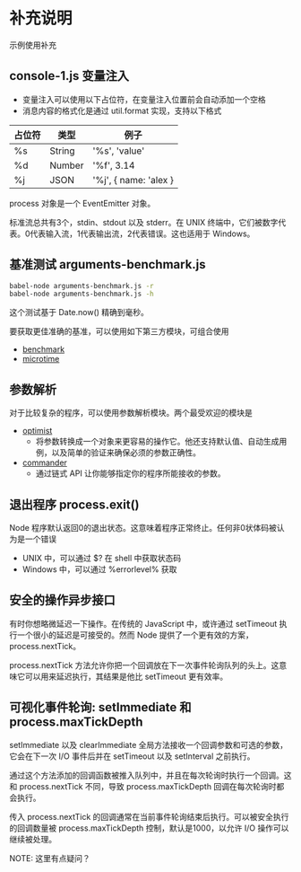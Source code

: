 # 补充说明

示例使用补充

## console-1.js 变量注入

- 变量注入可以使用以下占位符，在变量注入位置前会自动添加一个空格
- 消息内容的格式化是通过 util.format 实现，支持以下格式

占位符 | 类型 | 例子
------|-----|-----
%s | String | '%s', 'value'
%d | Number | '%f', 3.14
%j | JSON   | '%j', { name: 'alex }

process 对象是一个 EventEmitter 对象。

标准流总共有3个，stdin、stdout 以及 stderr。在 UNIX 终端中，它们被数字代表。0代表输入流，1代表输出流，2代表错误。这也适用于 Windows。

## 基准测试 arguments-benchmark.js

```bash
babel-node arguments-benchmark.js -r
babel-node arguments-benchmark.js -h
```

这个测试基于 Date.now() 精确到毫秒。

要获取更佳准确的基准，可以使用如下第三方模块，可组合使用

- [benchmark](https://npmjs.org/package/benchmark)
- [microtime](https://npmjs.org/package/microtime)

## 参数解析

对于比较复杂的程序，可以使用参数解析模块。两个最受欢迎的模块是

- [optimist](https://npmjs.org/package/optimist)
  - 将参数转换成一个对象来更容易的操作它。他还支持默认值、自动生成用例，以及简单的验证来确保必须的参数正确性。
- [commander](https://npmjs.org/package/commander)
  - 通过链式 API 让你能够指定你的程序所能接收的参数。

## 退出程序 process.exit()

Node 程序默认返回0的退出状态。这意味着程序正常终止。任何非0状体码被认为是一个错误

- UNIX 中，可以通过 $? 在 shell 中获取状态码
- Windows 中，可以通过 %errorlevel% 获取

## 安全的操作异步接口

有时你想略微延迟一下操作。在传统的 JavaScript 中，或许通过 setTimeout 执行一个很小的延迟是可接受的。然而 Node 提供了一个更有效的方案，process.nextTick。

process.nextTick 方法允许你把一个回调放在下一次事件轮询队列的头上。这意味它可以用来延迟执行，其结果是他比 setTimeout 更有效率。

## 可视化事件轮询: setImmediate 和 process.maxTickDepth

setImmediate 以及 clearImmediate 全局方法接收一个回调参数和可选的参数，它会在下一次 I/O 事件后并在 setTimeout 以及 setInterval 之前执行。

通过这个方法添加的回调函数被推入队列中，并且在每次轮询时执行一个回调。这和 process.nextTick 不同，导致 process.maxTickDepth 回调在每次轮询时都会执行。

传入 process.nextTick 的回调通常在当前事件轮询结束后执行。可以被安全执行的回调数量被 process.maxTickDepth 控制，默认是1000，以允许 I/O 操作可以继续被处理。

NOTE: 这里有点疑问？
